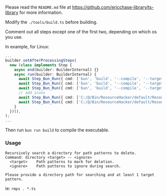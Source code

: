 Please read the `README.md` file at https://github.com/ericchase-library/ts-library for more information.

Modify the `./tools/build.ts` before building.

Comment out all steps except one of the first two, depending on which os you use.

In example, for Linux:

```ts
...
builder.setAfterProcessingSteps(
  new (class implements Step {
    async end(builder: BuilderInternal) {}
    async run(builder: BuilderInternal) {
      await Step_Bun_Run({ cmd: ['bun', 'build', '--compile', '--target', 'bun-linux-x64', './src/rmps.ts', '--outfile', './rmps'] }).run(builder);
      await Step_Bun_Run({ cmd: ['bun', 'build', '--compile', '--target', 'bun-windows-x64', './src/rmps.ts', '--outfile', './rmps.exe'] }).run(builder);
      await Step_Bun_Run({ cmd: ['bun', 'build', '--compile', '--target', 'bun-windows-x64', './src/rmps-windows.ts', '--outfile', './rmpsx.exe'] }).run(builder);
      // add icons
      await Step_Bun_Run({ cmd: ['C:/@/Bin/ResourceHacker/default/ResourceHacker.exe', '-open', 'rmps.exe', '-save', 'rmps.exe', '-resource', 'bun.ico', '-action', 'addoverwrite', '-mask', 'ICONGROUP,MAINICON,'] }).run(builder);
      await Step_Bun_Run({ cmd: ['C:/@/Bin/ResourceHacker/default/ResourceHacker.exe', '-open', 'rmpsx.exe', '-save', 'rmpsx.exe', '-resource', 'bun.ico', '-action', 'addoverwrite', '-mask', 'ICONGROUP,MAINICON,'] }).run(builder);
    }
  })(),
);
...
```

Then run `bun run build` to compile the executable.

### Usage

```
Recursively search a directory for path patterns to delete.
Command: directory <target> -- <ignore>
  <target>    Path patterns to mark for deletion.
  <ignore>    Path patterns to ignore during search.

Please provide a directory path for searching and at least 1 target pattern.
```

ie: `rmps . *.ts`
